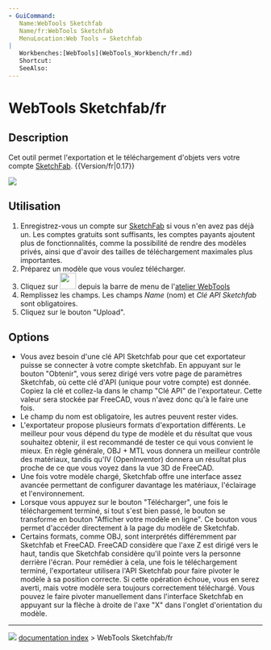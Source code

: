 ```yaml
---
- GuiCommand:
   Name:WebTools Sketchfab
   Name/fr:WebTools Sketchfab
   MenuLocation:Web Tools → Sketchfab
|
   Workbenches:[WebTools](WebTools_Workbench/fr.md)
   Shortcut:
   SeeAlso:
---
```


# WebTools Sketchfab/fr

## Description

Cet outil permet l\'exportation et le téléchargement d\'objets vers votre compte [SketchFab](http://www.sketchfab.com). {{Version/fr|0.17}}

![](images/Sketchfab_exporter.jpg )

## Utilisation

1.  Enregistrez-vous un compte sur [SketchFab](http://www.sketchfab.com) si vous n\'en avez pas déjà un. Les comptes gratuits sont suffisants, les comptes payants ajoutent plus de fonctionnalités, comme la possibilité de rendre des modèles privés, ainsi que d\'avoir des tailles de téléchargement maximales plus importantes.
2.  Préparez un modèle que vous voulez télécharger.
3.  Cliquez sur <img alt="" src=images/WebTools_Sketchfab.svg  style="width:32px;"> depuis la barre de menu de l\'[atelier WebTools](WebTools_Workbench/fr.md)
4.  Remplissez les champs. Les champs *Name* (nom) et *Clé API Sketchfab* sont obligatoires.
5.  Cliquez sur le bouton \"Upload\".

## Options

-   Vous avez besoin d\'une clé API Sketchfab pour que cet exportateur puisse se connecter à votre compte sketchfab. En appuyant sur le bouton \"Obtenir\", vous serez dirigé vers votre page de paramètres Sketchfab, où cette clé d\'API (unique pour votre compte) est donnée. Copiez la clé et collez-la dans le champ \"Clé API\" de l\'exportateur. Cette valeur sera stockée par FreeCAD, vous n\'avez donc qu\'à le faire une fois.
-   Le champ du nom est obligatoire, les autres peuvent rester vides.
-   L\'exportateur propose plusieurs formats d\'exportation différents. Le meilleur pour vous dépend du type de modèle et du résultat que vous souhaitez obtenir, il est recommandé de tester ce qui vous convient le mieux. En règle générale, OBJ + MTL vous donnera un meilleur contrôle des matériaux, tandis qu\'IV (OpenInventor) donnera un résultat plus proche de ce que vous voyez dans la vue 3D de FreeCAD.
-   Une fois votre modèle chargé, Sketchfab offre une interface assez avancée permettant de configurer davantage les matériaux, l'éclairage et l'environnement.
-   Lorsque vous appuyez sur le bouton \"Télécharger\", une fois le téléchargement terminé, si tout s\'est bien passé, le bouton se transforme en bouton \"Afficher votre modèle en ligne\". Ce bouton vous permet d\'accéder directement à la page du modèle de Sketchfab.
-   Certains formats, comme OBJ, sont interprétés différemment par Sketchfab et FreeCAD. FreeCAD considère que l\'axe Z est dirigé vers le haut, tandis que Sketchfab considère qu\'il pointe vers la personne derrière l\'écran. Pour remédier à cela, une fois le téléchargement terminé, l\'exportateur utilisera l\'API Sketchfab pour faire pivoter le modèle à sa position correcte. Si cette opération échoue, vous en serez averti, mais votre modèle sera toujours correctement téléchargé. Vous pouvez le faire pivoter manuellement dans l\'interface Sketchfab en appuyant sur la flèche à droite de l\'axe \"X\" dans l\'onglet d\'orientation du modèle.



---
![](images/Button_right.svg) [documentation index](../README.md) > WebTools Sketchfab/fr
